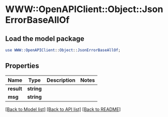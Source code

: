 # WWW::OpenAPIClient::Object::JsonErrorBaseAllOf

## Load the model package
```perl
use WWW::OpenAPIClient::Object::JsonErrorBaseAllOf;
```

## Properties
Name | Type | Description | Notes
------------ | ------------- | ------------- | -------------
**result** | **string** |  | 
**msg** | **string** |  | 

[[Back to Model list]](../README.md#documentation-for-models) [[Back to API list]](../README.md#documentation-for-api-endpoints) [[Back to README]](../README.md)


